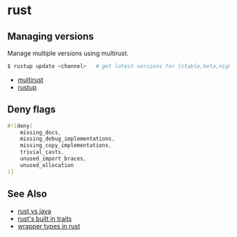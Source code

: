 # rust

## Managing versions
Manage multiple versions using multirust.
```sh
$ rustup update <channel>   # get latest versions for {stable,beta,nightly}
```
- [multirust](https://github.com/brson/multirust)
- [rustup](https://www.rustup.rs/)

## Deny flags
```rust
#![deny(
    missing_docs,
    missing_debug_implementations,
    missing_copy_implementations,
    trivial_casts,
    unused_import_braces,
    unused_allocation
)]
```

## See Also
- [rust vs java](https://llogiq.github.io/2016/02/28/java-rust.html)
- [rust's built in traits](https://llogiq.github.io/2015/07/30/traits.html)
- [wrapper types in rust](http://manishearth.github.io/blog/2015/05/27/wrapper-types-in-rust-choosing-your-guarantees/)
